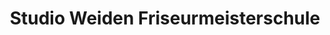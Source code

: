 ---
title: "Studio Weiden Friseurmeisterschule"
url: /weiden-i-d-opf/studio-weiden-friseurmeisterschule/
shop: Friseur
---